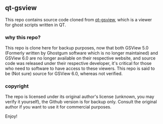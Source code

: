 ## qt-gsview

This repo contains source code cloned from [qt-gsview](http://git.ghostscript.com/user/fred/qt-gsview.git), which is a viewer for ghost scripts written in QT.

### why this repo?
This repo is clone here for backup purposes, now that both GSView 5.0 (Formerly written by Ghostgum software which is no longer maintained) and GSView 6.0 are no longer available on their respective website, and source code was released under their respective developer, it's critical for those who need to software to have access to these viewers.
This repo is said to be (Not sure) source for GSView 6.0, whereas not verified.

### copyright
The repo is licensed under its original author's license (unknown, you may verify it yourself), the Github version is for backup only. Consult the original author if you want to use it for commercial purposes.

Enjoy!
